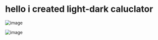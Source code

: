 # hello i created light-dark caluclator
![image](https://github.com/user-attachments/assets/c4c0ccf4-1fcf-4748-87fb-193253376015)

![image](https://github.com/user-attachments/assets/3809eaae-0982-4396-803d-a3ef4db51be3)


